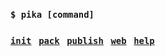 ### `$ pika [command]` 

### [`init`](https://github.com/pikapkg/init) &nbsp; [`pack`](https://github.com/pikapkg/pack) &nbsp; [`publish`](https://github.com/sindresorhus/np) &nbsp; [`web`](https://github.com/pikapkg/web) &nbsp; [`help`](https://github.com/pikapkg/cli/blob/master/src/index.ts#L38-L53)
